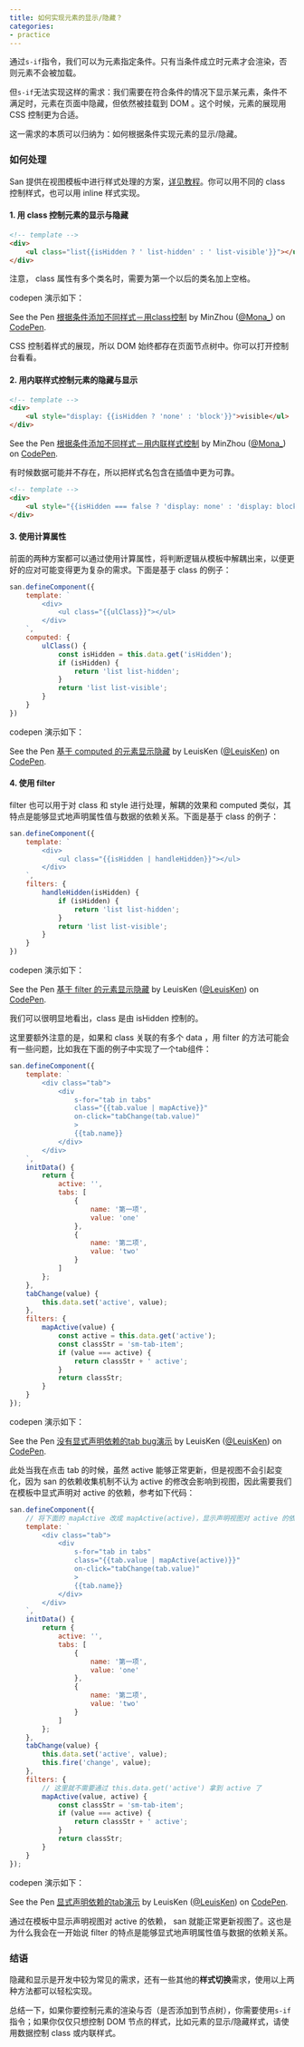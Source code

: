 ```yaml
---
title: 如何实现元素的显示/隐藏？
categories:
- practice
---
```


通过`s-if`指令，我们可以为元素指定条件。只有当条件成立时元素才会渲染，否则元素不会被加载。

但`s-if`无法实现这样的需求：我们需要在符合条件的情况下显示某元素，条件不满足时，元素在页面中隐藏，但依然被挂载到 DOM 。这个时候，元素的展现用 CSS 控制更为合适。

这一需求的本质可以归纳为：如何根据条件实现元素的显示/隐藏。

### 如何处理

 San 提供在视图模板中进行样式处理的方案，[详见教程](https://ecomfe.github.io/san/tutorial/style/)。你可以用不同的 class 控制样式，也可以用 inline 样式实现。

#### 1. 用 class 控制元素的显示与隐藏

```html
<!-- template -->
<div>
    <ul class="list{{isHidden ? ' list-hidden' : ' list-visible'}}"></ul>
</div>
```

注意， class 属性有多个类名时，需要为第一个以后的类名加上空格。

 codepen 演示如下：

<p
    data-height="365"
    data-theme-id="0"
    data-slug-hash="ZaOajj"
    data-default-tab="js,result"
    data-user="Mona_"
    data-embed-version="2"
    data-pen-title="根据条件添加不同样式－用class控制"
    class="codepen">See the Pen
    <a href="https://codepen.io/Mona_/pen/ZaOajj/">根据条件添加不同样式－用class控制</a>
     by MinZhou (<a href="https://codepen.io/Mona_">@Mona_</a>) on
     <a href="https://codepen.io">CodePen</a>.</p>
<script async src="https://production-assets.codepen.io/assets/embed/ei.js"></script>

 CSS 控制着样式的展现，所以 DOM 始终都存在页面节点树中。你可以打开控制台看看。

#### 2. 用内联样式控制元素的隐藏与显示

```html
<!-- template -->
<div>
    <ul style="display: {{isHidden ? 'none' : 'block'}}">visible</ul>
</div>
```

<p
    data-height="365"
    data-theme-id="0"
    data-slug-hash="gXMvBN"
    data-default-tab="js,result"
    data-user="Mona_"
    data-embed-version="2"
    data-pen-title="根据条件添加不同样式－用内联样式控制"
    class="codepen">See the Pen
    <a href="https://codepen.io/Mona_/pen/gXMvBN/">根据条件添加不同样式－用内联样式控制</a>
     by MinZhou (<a href="https://codepen.io/Mona_">@Mona_</a>) on
     <a href="https://codepen.io">CodePen</a>.</p>
<script async src="https://production-assets.codepen.io/assets/embed/ei.js"></script>

有时候数据可能并不存在，所以把样式名包含在插值中更为可靠。

```html
<!-- template -->
<div>
    <ul style="{{isHidden === false ? 'display: none' : 'display: block'}}">visible</ul>
</div>
```

#### 3. 使用计算属性

前面的两种方案都可以通过使用计算属性，将判断逻辑从模板中解耦出来，以便更好的应对可能变得更为复杂的需求。下面是基于 class 的例子：

```js
san.defineComponent({
    template: `
        <div>
            <ul class="{{ulClass}}"></ul>
        </div>
    `,
    computed: {
        ulClass() {
            const isHidden = this.data.get('isHidden');
            if (isHidden) {
                return 'list list-hidden';
            }
            return 'list list-visible';
        }
    }
})
```

 codepen 演示如下：

<p data-height="265" data-theme-id="0" data-slug-hash="zPNvwz" data-default-tab="js,result" data-user="LeuisKen" data-embed-version="2" data-pen-title="基于 computed 的元素显示隐藏" class="codepen">See the Pen <a href="https://codepen.io/LeuisKen/pen/zPNvwz/">基于 computed 的元素显示隐藏</a> by LeuisKen (<a href="https://codepen.io/LeuisKen">@LeuisKen</a>) on <a href="https://codepen.io">CodePen</a>.</p>
<script async src="https://production-assets.codepen.io/assets/embed/ei.js"></script>

#### 4. 使用 filter

 filter 也可以用于对 class 和 style 进行处理，解耦的效果和 computed 类似，其特点是能够显式地声明属性值与数据的依赖关系。下面是基于 class 的例子：

```js
san.defineComponent({
    template: `
        <div>
            <ul class="{{isHidden | handleHidden}}"></ul>
        </div>
    `,
    filters: {
        handleHidden(isHidden) {
            if (isHidden) {
                return 'list list-hidden';
            }
            return 'list list-visible';
        }
    }
})
```

 codepen 演示如下：

<p data-height="265" data-theme-id="0" data-slug-hash="ZaLbae" data-default-tab="js,result" data-user="LeuisKen" data-embed-version="2" data-pen-title="基于 filter 的元素显示隐藏" class="codepen">See the Pen <a href="https://codepen.io/LeuisKen/pen/ZaLbae/">基于 filter 的元素显示隐藏</a> by LeuisKen (<a href="https://codepen.io/LeuisKen">@LeuisKen</a>) on <a href="https://codepen.io">CodePen</a>.</p>
<script async src="https://production-assets.codepen.io/assets/embed/ei.js"></script>

我们可以很明显地看出，class 是由 isHidden 控制的。

这里要额外注意的是，如果和 class 关联的有多个 data ，用 filter 的方法可能会有一些问题，比如我在下面的例子中实现了一个tab组件：

```js
san.defineComponent({
    template: `
        <div class="tab">
            <div
                s-for="tab in tabs"
                class="{{tab.value | mapActive}}"
                on-click="tabChange(tab.value)"
                >
                {{tab.name}}
            </div>
        </div>
    `,
    initData() {
        return {
            active: '',
            tabs: [
                {
                    name: '第一项',
                    value: 'one'
                },
                {
                    name: '第二项',
                    value: 'two'
                }
            ]
        };
    },
    tabChange(value) {
        this.data.set('active', value);
    },
    filters: {
        mapActive(value) {
            const active = this.data.get('active');
            const classStr = 'sm-tab-item';
            if (value === active) {
                return classStr + ' active';
            }
            return classStr;
        }
    }
});
```

 codepen 演示如下：

<p data-height="265" data-theme-id="0" data-slug-hash="XzpmVa" data-default-tab="js,result" data-user="LeuisKen" data-embed-version="2" data-pen-title="没有显式声明依赖的tab bug演示" class="codepen">See the Pen <a href="https://codepen.io/LeuisKen/pen/XzpmVa/">没有显式声明依赖的tab bug演示</a> by LeuisKen (<a href="https://codepen.io/LeuisKen">@LeuisKen</a>) on <a href="https://codepen.io">CodePen</a>.</p>
<script async src="https://production-assets.codepen.io/assets/embed/ei.js"></script>

此处当我在点击 tab 的时候，虽然 active 能够正常更新，但是视图不会引起变化，因为 san 的依赖收集机制不认为 active 的修改会影响到视图，因此需要我们在模板中显式声明对 active 的依赖，参考如下代码：

```js
san.defineComponent({
    // 将下面的 mapActive 改成 mapActive(active)，显示声明视图对 active 的依赖
    template: `
        <div class="tab">
            <div
                s-for="tab in tabs"
                class="{{tab.value | mapActive(active)}}"
                on-click="tabChange(tab.value)"
                >
                {{tab.name}}
            </div>
        </div>
    `,
    initData() {
        return {
            active: '',
            tabs: [
                {
                    name: '第一项',
                    value: 'one'
                },
                {
                    name: '第二项',
                    value: 'two'
                }
            ]
        };
    },
    tabChange(value) {
        this.data.set('active', value);
        this.fire('change', value);
    },
    filters: {
        // 这里就不需要通过 this.data.get('active') 拿到 active 了
        mapActive(value, active) {
            const classStr = 'sm-tab-item';
            if (value === active) {
                return classStr + ' active';
            }
            return classStr;
        }
    }
});
```

 codepen 演示如下：

<p data-height="265" data-theme-id="0" data-slug-hash="mqReLg" data-default-tab="js,result" data-user="LeuisKen" data-embed-version="2" data-pen-title="显式声明依赖的tab演示" class="codepen">See the Pen <a href="https://codepen.io/LeuisKen/pen/mqReLg/">显式声明依赖的tab演示</a> by LeuisKen (<a href="https://codepen.io/LeuisKen">@LeuisKen</a>) on <a href="https://codepen.io">CodePen</a>.</p>
<script async src="https://production-assets.codepen.io/assets/embed/ei.js"></script>

通过在模板中显示声明视图对 active 的依赖， san 就能正常更新视图了。这也是为什么我会在一开始说 filter 的特点是能够显式地声明属性值与数据的依赖关系。

### 结语

隐藏和显示是开发中较为常见的需求，还有一些其他的**样式切换**需求，使用以上两种方法都可以轻松实现。

总结一下，如果你要控制元素的渲染与否（是否添加到节点树），你需要使用`s-if`指令；如果你仅仅只想控制 DOM 节点的样式，比如元素的显示/隐藏样式，请使用数据控制 class 或内联样式。
